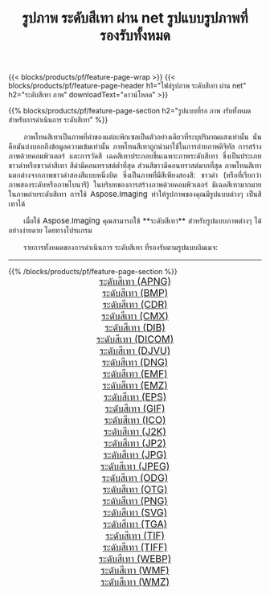 ﻿---
title: รูปภาพ ระดับสีเทา ผ่าน net รูปแบบรูปภาพที่รองรับทั้งหมด 
weight: 3920
url: /th/net/grayscale 
lang: th
langdirlevel: 2
locales: zh-hans,ja,it,ru,de,es,fr,nl,id,lt,pl,pt,vi,tr,ko,zh-hant,ar,hi,th,sv,cs,uk,he
description: เมื่อใช้ Aspose.Imaging คุณสามารถ ระดับสีเทา ภาพได้อย่างง่ายดายผ่าน net
---

{{< blocks/products/pf/feature-page-wrap >}}
{{< blocks/products/pf/feature-page-header h1="ไฟล์รูปภาพ ระดับสีเทา ผ่าน net" h2="ระดับสีเทา ภาพ" downloadText="ดาวน์โหลด" >}}


{{% blocks/products/pf/feature-page-section  h2="รูปแบบที่รอ ภาพ งรับทั้งหมดสำหรับการดำเนินการ ระดับสีเทา" %}}
<p align="justify" style="text-indent:2em;font-size:15px;">
ภาพโทนสีเทาเป็นภาพที่ค่าของแต่ละพิกเซลเป็นตัวอย่างเดียวที่ระบุปริมาณแสงเท่านั้น นั่นคือมันบ่งบอกถึงข้อมูลความเข้มเท่านั้น ภาพโทนสีเทาถูกนำมาใช้ในการถ่ายภาพดิจิทัล การสร้างภาพด้วยคอมพิวเตอร์ และการวัดสี เฉดสีเทาประกอบขึ้นเฉพาะภาพระดับสีเทา ซึ่งเป็นประเภทขาวดำหรือขาวดำสีเทา สีดำมีคอนทราสต์ต่ำที่สุด ส่วนสีขาวมีคอนทราสต์มากที่สุด ภาพโทนสีเทาแตกต่างจากภาพขาวดำสองสีแบบหนึ่งบิต ซึ่งเป็นภาพที่มีสีเพียงสองสี: ขาวดำ (หรือที่เรียกว่าภาพสองระดับหรือภาพไบนารี) ในบริบทของการสร้างภาพด้วยคอมพิวเตอร์ มีเฉดสีเทามากมายในภาพถ่ายระดับสีเทา การใช้ Aspose.Imaging ทำให้รูปภาพของคุณมีรูปแบบต่างๆ เป็นสีเทาได้
</p>
<p align="justify" style="text-indent:2em;font-size:15px;">
เมื่อใช้ Aspose.Imaging คุณสามารถใช้ **ระดับสีเทา** สำหรับรูปแบบภาพต่างๆ ได้อย่างง่ายดาย โดยทางโปรแกรม
</p>
<p align="justify" style="text-indent:2em;font-size:15px;">
รายการทั้งหมดของการดำเนินการ ระดับสีเทา ที่รองรับตามรูปแบบอิมเมจ:
</p>
<hr/>
{{% /blocks/products/pf/feature-page-section %}}
<div class="container-fluid productfamilypage bg-gray">
    <div class="convertypes bg-gray agp-content section">
        <div class="container">
		<div class="row other-converters" style="gap: 10px;font-size: 19px;text-align:center;">
		    <div class='col-md-2 other-converter remove-lp remove-rp'><a href="/imaging/th/net/grayscale/apng" style="padding:15px;">ระดับสีเทา (APNG)</a></div><div class='col-md-2 other-converter remove-lp remove-rp'><a href="/imaging/th/net/grayscale/bmp" style="padding:15px;">ระดับสีเทา (BMP)</a></div><div class='col-md-2 other-converter remove-lp remove-rp'><a href="/imaging/th/net/grayscale/cdr" style="padding:15px;">ระดับสีเทา (CDR)</a></div><div class='col-md-2 other-converter remove-lp remove-rp'><a href="/imaging/th/net/grayscale/cmx" style="padding:15px;">ระดับสีเทา (CMX)</a></div><div class='col-md-2 other-converter remove-lp remove-rp'><a href="/imaging/th/net/grayscale/dib" style="padding:15px;">ระดับสีเทา (DIB)</a></div><div class='col-md-2 other-converter remove-lp remove-rp'><a href="/imaging/th/net/grayscale/dicom" style="padding:15px;">ระดับสีเทา (DICOM)</a></div><div class='col-md-2 other-converter remove-lp remove-rp'><a href="/imaging/th/net/grayscale/djvu" style="padding:15px;">ระดับสีเทา (DJVU)</a></div><div class='col-md-2 other-converter remove-lp remove-rp'><a href="/imaging/th/net/grayscale/dng" style="padding:15px;">ระดับสีเทา (DNG)</a></div><div class='col-md-2 other-converter remove-lp remove-rp'><a href="/imaging/th/net/grayscale/emf" style="padding:15px;">ระดับสีเทา (EMF)</a></div><div class='col-md-2 other-converter remove-lp remove-rp'><a href="/imaging/th/net/grayscale/emz" style="padding:15px;">ระดับสีเทา (EMZ)</a></div><div class='col-md-2 other-converter remove-lp remove-rp'><a href="/imaging/th/net/grayscale/eps" style="padding:15px;">ระดับสีเทา (EPS)</a></div><div class='col-md-2 other-converter remove-lp remove-rp'><a href="/imaging/th/net/grayscale/gif" style="padding:15px;">ระดับสีเทา (GIF)</a></div><div class='col-md-2 other-converter remove-lp remove-rp'><a href="/imaging/th/net/grayscale/ico" style="padding:15px;">ระดับสีเทา (ICO)</a></div><div class='col-md-2 other-converter remove-lp remove-rp'><a href="/imaging/th/net/grayscale/j2k" style="padding:15px;">ระดับสีเทา (J2K)</a></div><div class='col-md-2 other-converter remove-lp remove-rp'><a href="/imaging/th/net/grayscale/jp2" style="padding:15px;">ระดับสีเทา (JP2)</a></div><div class='col-md-2 other-converter remove-lp remove-rp'><a href="/imaging/th/net/grayscale/jpg" style="padding:15px;">ระดับสีเทา (JPG)</a></div><div class='col-md-2 other-converter remove-lp remove-rp'><a href="/imaging/th/net/grayscale/jpeg" style="padding:15px;">ระดับสีเทา (JPEG)</a></div><div class='col-md-2 other-converter remove-lp remove-rp'><a href="/imaging/th/net/grayscale/odg" style="padding:15px;">ระดับสีเทา (ODG)</a></div><div class='col-md-2 other-converter remove-lp remove-rp'><a href="/imaging/th/net/grayscale/otg" style="padding:15px;">ระดับสีเทา (OTG)</a></div><div class='col-md-2 other-converter remove-lp remove-rp'><a href="/imaging/th/net/grayscale/png" style="padding:15px;">ระดับสีเทา (PNG)</a></div><div class='col-md-2 other-converter remove-lp remove-rp'><a href="/imaging/th/net/grayscale/svg" style="padding:15px;">ระดับสีเทา (SVG)</a></div><div class='col-md-2 other-converter remove-lp remove-rp'><a href="/imaging/th/net/grayscale/tga" style="padding:15px;">ระดับสีเทา (TGA)</a></div><div class='col-md-2 other-converter remove-lp remove-rp'><a href="/imaging/th/net/grayscale/tif" style="padding:15px;">ระดับสีเทา (TIF)</a></div><div class='col-md-2 other-converter remove-lp remove-rp'><a href="/imaging/th/net/grayscale/tiff" style="padding:15px;">ระดับสีเทา (TIFF)</a></div><div class='col-md-2 other-converter remove-lp remove-rp'><a href="/imaging/th/net/grayscale/webp" style="padding:15px;">ระดับสีเทา (WEBP)</a></div><div class='col-md-2 other-converter remove-lp remove-rp'><a href="/imaging/th/net/grayscale/wmf" style="padding:15px;">ระดับสีเทา (WMF)</a></div><div class='col-md-2 other-converter remove-lp remove-rp'><a href="/imaging/th/net/grayscale/wmz" style="padding:15px;">ระดับสีเทา (WMZ)</a></div>
                </div>
        </div>
    </div>
</div>
<br/>
